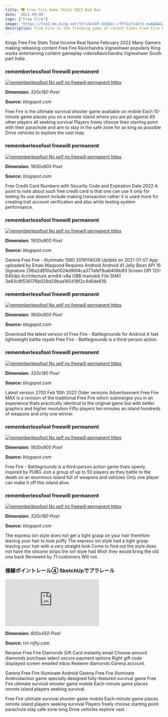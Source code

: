 ```yaml
---
title: 📷 Free Fire Name Style 2022 Bad Boy
date: '2021-09-08'
tags: ["Free Fire"]
image: "https://tse2.mm.bing.net/th?id=OIP.UdZQec-cTF7oyYJ4Zrb-nwAAAA&amp;pid=15.1"
description: Free Fire is the Trending game of recent times Free Fire has accumulated a wide range of audiences since its release It is Battle Royal gameplay and eye catc
---
```




Kings Free Fire Stats Total Income Real Name February 2022 Many Gamers making releasing content Free Fire Ravichandra Vigneshwer popularly King works entertaining content gameplay videosRavichandra Vigneshwer South part India .



### rememberlessfool freewill permanent 

[![rememberlessfool No self no freewill permanent https ](https://1.bp.blogspot.com/-6SK3VXfozH0/XkYH--0uAHI/AAAAAAAAcuM/c-ETzgdcphEb8UR36Q-Ks-ISTq3iA3aNwCLcBGAsYHQ/s320/Untitled462.png)](https://1.bp.blogspot.com/-6SK3VXfozH0/XkYH--0uAHI/AAAAAAAAcuM/c-ETzgdcphEb8UR36Q-Ks-ISTq3iA3aNwCLcBGAsYHQ/s320/Untitled462.png)


**Dimension:** _320x180 Pixel_ 

**Source:** _blogspot.com_ 


Free Fire is the ultimate survival shooter game available on mobile Each 10-minute game places you on a remote island where you are pit against 49 other players all seeking survival Players freely choose their starting point with their parachute and aim to stay in the safe zone for as long as possible Drive vehicles to explore the vast map.


### rememberlessfool freewill permanent 

[![rememberlessfool No self no freewill permanent https ](https://1.bp.blogspot.com/-e5Bexu3MWOY/XkYH8QvrC8I/AAAAAAAActw/wIYcD0o-XJQYgwkAk49fdcCjmQL_f1C4wCLcBGAsYHQ/s1600/Untitled455.png)](https://1.bp.blogspot.com/-e5Bexu3MWOY/XkYH8QvrC8I/AAAAAAAActw/wIYcD0o-XJQYgwkAk49fdcCjmQL_f1C4wCLcBGAsYHQ/s1600/Untitled455.png)


**Dimension:** _1600x900 Pixel_ 

**Source:** _blogspot.com_ 


Free Credit Card Numbers with Security Code and Expiration Date 2022 A point to note about such free credit card is that one can use it only for testing Its use doesnt include making transaction rather it is used more for creating trail account verification and also while testing system performance.


### rememberlessfool freewill permanent 

[![rememberlessfool No self no freewill permanent https ](https://1.bp.blogspot.com/-aqSuWlokJ-o/Xj4B7olRPoI/AAAAAAAAceg/guab331QbP4_YtXDB7pHSFdil8oq7zbpwCLcBGAsYHQ/s1600/Untitled376.png)](https://1.bp.blogspot.com/-aqSuWlokJ-o/Xj4B7olRPoI/AAAAAAAAceg/guab331QbP4_YtXDB7pHSFdil8oq7zbpwCLcBGAsYHQ/s1600/Untitled376.png)


**Dimension:** _1600x900 Pixel_ 

**Source:** _blogspot.com_ 


Garena Free Fire - Illuminate 1580 2019114036 Update on 2021-01-07 App uploaded by Eman Maqsood Requires Android Android 41 Jelly Bean API 16 Signature 296a2d810a3e0024d90f4ca377afef1ba6406b93 Screen DPI 120-640dpi Architecture arm64-v8a OBB mainobb File SHA1 3e83c8f536176b029d29baa160418f2c4d6de619.


### rememberlessfool freewill permanent 

[![rememberlessfool No self no freewill permanent https ](https://1.bp.blogspot.com/-Op6JQcVghqw/XkYICgAln6I/AAAAAAAAcu4/VmchXYerC-M9n2JSqCjnH-1dZNmY-JkCQCLcBGAsYHQ/s1600/Untitled473.png)](https://1.bp.blogspot.com/-Op6JQcVghqw/XkYICgAln6I/AAAAAAAAcu4/VmchXYerC-M9n2JSqCjnH-1dZNmY-JkCQCLcBGAsYHQ/s1600/Untitled473.png)


**Dimension:** _1600x900 Pixel_ 

**Source:** _blogspot.com_ 


Download the latest version of Free Fire - Battlegrounds for Android A fast lightweight battle royale Free Fire - Battlegrounds is a third-person action.


### rememberlessfool freewill permanent 

[![rememberlessfool No self no freewill permanent https ](https://1.bp.blogspot.com/-KFJlHpQfOTM/XkYICTdC0eI/AAAAAAAAcu0/cOeFl_Tig547yxWAsVLmPKXWwkt_02wEgCLcBGAsYHQ/s320/Untitled472.png)](https://1.bp.blogspot.com/-KFJlHpQfOTM/XkYICTdC0eI/AAAAAAAAcu0/cOeFl_Tig547yxWAsVLmPKXWwkt_02wEgCLcBGAsYHQ/s320/Untitled472.png)


**Dimension:** _320x180 Pixel_ 

**Source:** _blogspot.com_ 


Latest version 2700 Feb 10th 2022 Older versions Advertisement Free Fire MAX is a revision of the traditional Free Fire which submerges you in an experience thats practically identical to the original game but with better graphics and higher resolution Fifty players ten minutes an island hundreds of weapons and only one winner.


### rememberlessfool freewill permanent 

[![rememberlessfool No self no freewill permanent https ](https://1.bp.blogspot.com/-yBxW_8qmibQ/XkYIA3G2YSI/AAAAAAAAcug/R1s8QPBRYrkiiKSbVhLD-UE4g450j5mtwCLcBGAsYHQ/s1600/Untitled467.png)](https://1.bp.blogspot.com/-yBxW_8qmibQ/XkYIA3G2YSI/AAAAAAAAcug/R1s8QPBRYrkiiKSbVhLD-UE4g450j5mtwCLcBGAsYHQ/s1600/Untitled467.png)


**Dimension:** _1600x900 Pixel_ 

**Source:** _blogspot.com_ 


Free Fire - Battlegrounds is a third-person action game thats openly inspired by PUBG Join a group of up to 50 players as they battle to the death on an enormous island full of weapons and vehicles Only one player can make it off this island alive.


### rememberlessfool freewill permanent 

[![rememberlessfool No self no freewill permanent https ](https://1.bp.blogspot.com/-Y7KYXR6ex5U/Xj4B9_QjWEI/AAAAAAAAce0/ajyH_cZVtYc-xJ-uTohFQl7DC34KJonsgCLcBGAsYHQ/s320/Untitled381.png)](https://1.bp.blogspot.com/-Y7KYXR6ex5U/Xj4B9_QjWEI/AAAAAAAAce0/ajyH_cZVtYc-xJ-uTohFQl7DC34KJonsgCLcBGAsYHQ/s320/Untitled381.png)


**Dimension:** _320x180 Pixel_ 

**Source:** _blogspot.com_ 


The express ion style does not get a tight grasp on your hair therefore leaving your hair to look puffy The express ion style had a tight grasp leaving your hair with a very straight look Come to find out the style does not have the silicone strips the ion style had Wish they would bring the old one back Reviewed by 71 customers Will not.


### 複線ポイントレール④ SketchUpでプラレール

[![複線ポイントレール④ SketchUpでプラレール](http://mas.txt-nifty.com/.shared/image.html?/photos/uncategorized/2009/09/13/2009091303.jpg)](http://mas.txt-nifty.com/.shared/image.html?/photos/uncategorized/2009/09/13/2009091303.jpg)


**Dimension:** _800x450 Pixel_ 

**Source:** _txt-nifty.com_ 



Receive Free Fire Diamonds Gift Card instantly email Choose amount diamonds purchase select secure payment options Right gift code displayed screen emailed inbox Redeem diamonds Garena account.


Garena Free Fire Illuminate Android Garena Free Fire Illuminate Androidaction game specially designed fully-featured survival game Free Fire ultimate survival shooter game mobile Each-minute game places remote island players seeking survival.


Free Fire ultimate survival shooter game mobile Each-minute game places remote island players seeking survival Players freely choose starting point parachute stay safe zone long Drive vehicles explore vast .




